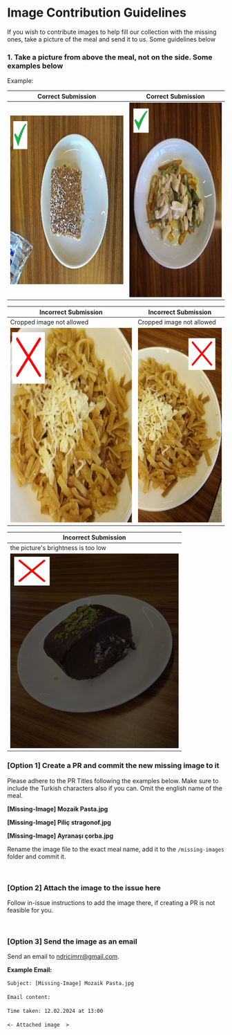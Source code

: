 # Image Contribution Guidelines

If you wish to contribute images to help fill our collection with the missing ones, take a picture of the meal and send it to us. Some guidelines below

### 1. Take a picture from above the meal, not on the side. Some examples below

Example:

| Correct Submission                                                                      | Correct Submission                                                                      |
| --------------------------------------------------------------------------------------- | --------------------------------------------------------------------------------------- |
| <img src="sample_correct/sample_missing_1.jpg" alt="Sample 1" width="500" height="390"> | <img src="sample_correct/sample_missing_2.jpg" alt="Sample 2" width="390" height="450"> |

| Incorrect Submission                                                                                        | Incorrect Submission                                                                                        |
| ----------------------------------------------------------------------------------------------------------- | ----------------------------------------------------------------------------------------------------------- |
| Cropped image not allowed                                                                                   | Cropped image not allowed                                                                                   |
| <img src="sample_correct/incorrect_sample_missing_1.jpg" alt="Sample 1 Incorrect" width="450" height="450"> | <img src="sample_correct/incorrect_sample_missing_2.jpg" alt="Sample 2 Incorrect" width="290" height="450"> |

| Incorrect Submission                                                                                        |
| ----------------------------------------------------------------------------------------------------------- |
| the picture's brightness is too low                                                                         |
| <img src="sample_correct/incorrect_sample_missing_3.jpg" alt="Sample 3 Incorrect" width="390" height="450"> |

### [Option 1] Create a PR and commit the new missing image to it

Please adhere to the PR Titles following the examples below. Make sure to include the Turkish characters also if you can. Omit the english name of the meal.

**[Missing-Image] Mozaik Pasta.jpg**

**[Missing-Image] Piliç stragonof.jpg**

**[Missing-Image] Ayranaşı çorba.jpg**

Rename the image file to the exact meal name, add it to the `/missing-images` folder and commit it.

<br/>

### [Option 2] Attach the image to the issue here

Follow in-issue instructions to add the image there, if creating a PR is not feasible for you.

<br/>

### [Option 3] Send the image as an email

Send an email to <a href="mailto:ndricimrr@gmail.com">ndricimrr@gmail.com</a>.

**Example Email:**

    Subject: [Missing-Image] Mozaik Pasta.jpg

    Email content:

    Time taken: 12.02.2024 at 13:00

    <- Attached image  >
